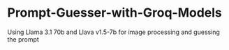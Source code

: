 # Prompt-Guesser-with-Groq-Models
Using Llama 3.1 70b and Llava v1.5-7b for image processing and guessing the prompt
